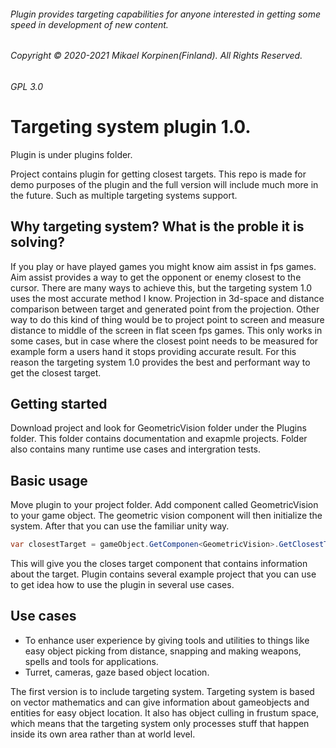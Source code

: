 ###### Plugin provides targeting capabilities for anyone interested in getting some speed in development of new content.
###### Copyright © 2020-2021 Mikael Korpinen(Finland). All Rights Reserved.
###### GPL 3.0

# Targeting system plugin 1.0.
Plugin is under plugins folder.


Project contains plugin for getting closest targets.
This repo is made for demo purposes of the plugin and the full version will include much more in the future.
Such as multiple targeting systems support. 

## Why targeting system? What is the proble it is solving?

If you play or have played games you might know aim assist in fps games. Aim assist provides a way to get the opponent or enemy closest to the cursor.
There are many ways to achieve this, but the targeting system 1.0 uses the most accurate method I know. Projection in 3d-space and distance comparison between target and generated point from the projection.
Other way to do this kind of thing would be to project point to screen and measure distance to middle of the screen in flat sceen fps games. This only works in some cases,
but in case where the closest point needs to be measured for example form a users hand it stops providing accurate result. For this reason the targeting system 1.0 provides the best and performant way to get the closest target.

## Getting started
Download project and look for GeometricVision folder under the Plugins folder. This folder contains documentation and exapmle projects. Folder also contains many runtime use cases and intergration tests.

## Basic usage
Move plugin to your project folder. Add component called GeometricVision to your game object. The geometric vision component will then initialize the system.
After that you can use the familiar unity way.
```csharp
var closestTarget = gameObject.GetComponen<GeometricVision>.GetClosestTarget();
```
This will give you the closes target component that contains information about the target.
Plugin contains several example project that you can use to get idea how to use the plugin in several use cases.

## Use cases
- To enhance user experience by giving tools and utilities to things like easy object picking from distance, snapping and making weapons, spells and tools for applications.
- Turret, cameras, gaze based object location.

The first version is to include targeting system.
Targeting system is based on vector mathematics and can give information about gameobjects and entities for easy object location.
It also has object culling in frustum space, which means that the targeting system only processes stuff that happen inside its own area rather than at world level.
